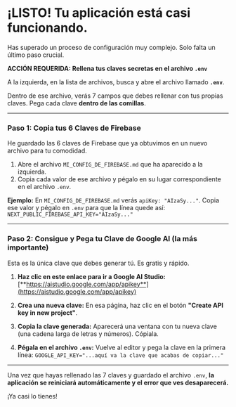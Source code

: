 
# ¡LISTO! Tu aplicación está casi funcionando.

Has superado un proceso de configuración muy complejo. Solo falta un último paso crucial.

**ACCIÓN REQUERIDA: Rellena tus claves secretas en el archivo `.env`**

A la izquierda, en la lista de archivos, busca y abre el archivo llamado **`.env`**.

Dentro de ese archivo, verás 7 campos que debes rellenar con tus propias claves. Pega cada clave **dentro de las comillas**.

---

### **Paso 1: Copia tus 6 Claves de Firebase**

He guardado las 6 claves de Firebase que ya obtuvimos en un nuevo archivo para tu comodidad.

1.  Abre el archivo `MI_CONFIG_DE_FIREBASE.md` que ha aparecido a la izquierda.
2.  Copia cada valor de ese archivo y pégalo en su lugar correspondiente en el archivo `.env`.

**Ejemplo:**
En `MI_CONFIG_DE_FIREBASE.md` verás `apiKey: "AIzaSy..."`. Copia ese valor y pégalo en `.env` para que la línea quede así:
`NEXT_PUBLIC_FIREBASE_API_KEY="AIzaSy..."`

---

### **Paso 2: Consigue y Pega tu Clave de Google AI (la más importante)**

Esta es la única clave que debes generar tú. Es gratis y rápido.

1.  **Haz clic en este enlace para ir a Google AI Studio:**
    [**https://aistudio.google.com/app/apikey**](https://aistudio.google.com/app/apikey)

2.  **Crea una nueva clave:** En esa página, haz clic en el botón **"Create API key in new project"**.
3.  **Copia la clave generada:** Aparecerá una ventana con tu nueva clave (una cadena larga de letras y números). Cópiala.
4.  **Pégala en el archivo `.env`:** Vuelve al editor y pega la clave en la primera línea:
    `GOOGLE_API_KEY="...aquí va la clave que acabas de copiar..."`

---

Una vez que hayas rellenado las 7 claves y guardado el archivo `.env`, **la aplicación se reiniciará automáticamente y el error que ves desaparecerá.**

¡Ya casi lo tienes!
